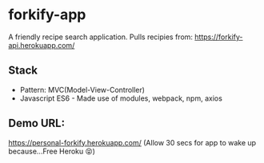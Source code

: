 # forkify-app
A friendly recipe search application. Pulls recipies from: https://forkify-api.herokuapp.com/


## Stack
- Pattern: MVC(Model-View-Controller)
- Javascript ES6 - Made use of modules, webpack, npm, axios


## Demo URL:
https://personal-forkify.herokuapp.com/ (Allow 30 secs for app to wake up because...Free Heroku 😝)
